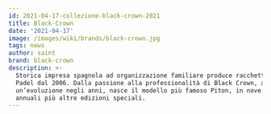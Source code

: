 ```yaml
---
id: 2021-04-17-collezione-black-crown-2021
title: Black-Crown
date: '2021-04-17'
image: /images/wiki/brands/black-crown.jpg
tags: news
author: saint
brand: black-crown
description: >-
  Storica impresa spagnola ad organizzazione familiare produce racchette da
  Padel dal 2006. Dalla passione alla professionalità di Black Crown, attraverso
  un’evoluzione negli anni, nasce il modello più famoso Piton, in nove versioni
  annuali più altre edizioni speciali. 
---
```

